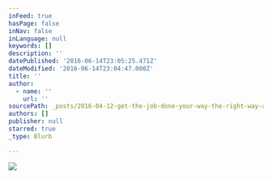 ```yaml
---
inFeed: true
hasPage: false
inNav: false
inLanguage: null
keywords: []
description: ''
datePublished: '2016-06-14T23:05:25.471Z'
dateModified: '2016-06-14T23:04:47.000Z'
title: ''
author:
  - name: ''
    url: ''
sourcePath: _posts/2016-04-12-get-the-job-done-your-way-the-right-way-and-on-time.md
authors: []
publisher: null
starred: true
_type: Blurb

---
```

![](https://the-grid-user-content.s3-us-west-2.amazonaws.com/24c51cf6-79cd-4fec-8e4b-7711a6fd7246.jpg)